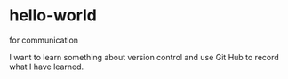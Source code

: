 # hello-world
for communication

I want to learn something about version control and use Git Hub to record what I have learned.
